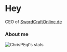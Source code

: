 # Hey

CEO of [SwordCraftOnline.de]

### About me


<img aligin="left" alt="ChrisPEql's stats" src="https://github-readme-stats.vercel.app/api?username=ChrisPEql&show_icons=true&theme=black">

[SwordCraftOnline.de]: https://swordcraftonline.de

